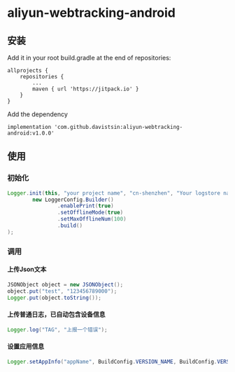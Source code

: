 # aliyun-webtracking-android

## 安装

Add it in your root build.gradle at the end of repositories:

```
allprojects {
    repositories {
        ...
        maven { url 'https://jitpack.io' }
    }
}
```

Add the dependency

```
implementation 'com.github.davistsin:aliyun-webtracking-android:v1.0.0'
```


## 使用

### 初始化

```java
Logger.init(this, "your project name", "cn-shenzhen", "Your logstore name",
        new LoggerConfig.Builder()
                .enablePrint(true)
                .setOfflineMode(true)
                .setMaxOfflineNum(100)
                .build()
);
```

### 调用

#### 上传Json文本

```java
JSONObject object = new JSONObject();
object.put("test", "123456789000");
Logger.put(object.toString());
```

#### 上传普通日志，已自动包含设备信息

```java
Logger.log("TAG", "上报一个错误");
```

#### 设置应用信息

```java
Logger.setAppInfo("appName", BuildConfig.VERSION_NAME, BuildConfig.VERSION_CODE);
```

